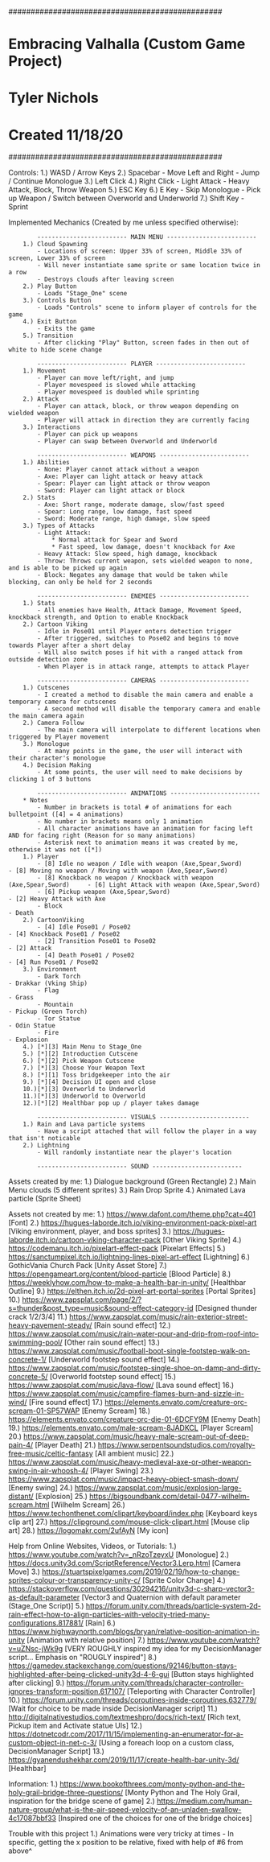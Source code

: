 ################################################
#   Embracing Valhalla (Custom Game Project)
#   Tyler Nichols
#   Created 11/18/20
################################################

Controls:
	1.) WASD / Arrow Keys			2.) Spacebar
		- Move Left and Right			- Jump / Continue Monologue
	3.) Left Click				4.) Right Click
		- Light Attack				- Heavy Attack, Block, Throw Weapon
	5.) ESC Key				6.) E Key
		- Skip Monologue			- Pick up Weapon / Switch between Overworld and Underworld
	7.) Shift Key
		- Sprint



Implemented Mechanics (Created by me unless specified otherwise):

			------------------------- MAIN MENU -------------------------
		1.) Cloud Spawning
			- Locations of screen: Upper 33% of screen, Middle 33% of screen, Lower 33% of screen
			- Will never instantiate same sprite or same location twice in a row
			- Destroys clouds after leaving screen
		2.) Play Button
			- Loads "Stage_One" scene
		3.) Controls Button
			- Loads "Controls" scene to inform player of controls for the game
		4.) Exit Button
			- Exits the game
		5.) Transition
			- After clicking "Play" Button, screen fades in then out of white to hide scene change

			------------------------- PLAYER -------------------------
		1.) Movement
			- Player can move left/right, and jump
			- Player movespeed is slowed while attacking
			- Player movespeed is doubled while sprinting
		2.) Attack
			- Player can attack, block, or throw weapon depending on wielded weapon
			- Player will attack in direction they are currently facing
		3.) Interactions
			- Player can pick up weapons
			- Player can swap between Overworld and Underworld

			------------------------- WEAPONS -------------------------
		1.) Abilities
			- None: Player cannot attack without a weapon
			- Axe: Player can light attack or heavy attack
			- Spear: Player can light attack or throw weapon
			- Sword: Player can light attack or block
		2.) Stats
			- Axe: Short range, moderate damage, slow/fast speed
			- Spear: Long range, low damage, fast speed
			- Sword: Moderate range, high damage, slow speed
		3.) Types of Attacks
			- Light Attack:
				* Normal attack for Spear and Sword
				* Fast speed, low damage, doesn't knockback for Axe
			- Heavy Attack: Slow speed, high damage, knockback
			- Throw: Throws current weapon, sets wielded weapon to none, and is able to be picked up again
			- Block: Negates any damage that would be taken while blocking, can only be held for 2 seconds

			------------------------- ENEMIES -------------------------
		1.) Stats
			- All enemies have Health, Attack Damage, Movement Speed, knockback strength, and Option to enable Knockback
		2.) Cartoon Viking
			- Idle in Pose01 until Player enters detection trigger
			- After triggered, switches to Pose02 and begins to move towards Player after a short delay
			- Will also switch poses if hit with a ranged attack from outside detection zone
			- When Player is in attack range, attempts to attack Player
		
			------------------------- CAMERAS -------------------------
		1.) Cutscenes
			- I created a method to disable the main camera and enable a temporary camera for cutscenes
			- A second method will disable the temporary camera and enable the main camera again
		2.) Camera Follow
			- The main camera will interpolate to different locations when triggered by Player movement
		3.) Monologue
			- At many points in the game, the user will interact with their character's monologue
		4.) Decision Making
			- At some points, the user will need to make decisions by clicking 1 of 3 buttons

			------------------------- ANIMATIONS -------------------------
		* Notes
			- Number in brackets is total # of animations for each bulletpoint ([4] = 4 animations)
			- No number in brackets means only 1 animation
			- All character animations have an animation for facing left AND for facing right (Reason for so many animations)
			- Asterisk next to animation means it was created by me, otherwise it was not ([*])
		1.) Player
			- [8] Idle no weapon / Idle with weapon (Axe,Spear,Sword)				- [8] Moving no weapon / Moving with weapon (Axe,Spear,Sword)
			- [8] Knockback no weapon / Knockback with weapon (Axe,Spear,Sword)		- [6] Light Attack with weapon (Axe,Spear,Sword)
			- [6] Pickup weapon (Axe,Spear,Sword)									- [2] Heavy Attack with Axe
			- Block																	- Death
		2.) CartoonViking
			- [4] Idle Pose01 / Pose02												- [4] Knockback Pose01 / Pose02
			- [2] Transition Pose01 to Pose02										- [2] Attack
			- [4] Death Pose01 / Pose02												- [4] Run Pose01 / Pose02
		3.) Environment
			- Dark Torch															- Drakkar (Vking Ship)
			- Flag																	- Grass
			- Mountain																- Pickup (Green Torch)
			- Tor Statue															- Odin Statue
			- Fire																	- Explosion
		4.) [*][3] Main Menu to Stage_One
		5.) [*][2] Introduction Cutscene
		6.) [*][2] Pick Weapon Cutscene
		7.) [*][3] Choose Your Weapon Text
		8.) [*][1] Toss bridgekeeper into the air
		9.) [*][4] Decision UI open and close
		10.)[*][3] Overworld to Underworld
		11.)[*][3] Underworld to Overworld
		12.)[*][2] Healthbar pop up / player takes damage

			------------------------- VISUALS -------------------------
		1.) Rain and Lava particle systems
			- Have a script attached that will follow the player in a way that isn't noticable
		2.) Lightning
			- Will randomly instantiate near the player's location 

			------------------------- SOUND -------------------------

Assets created by me:
	1.) Dialogue background (Green Rectangle)
	2.) Main Menu clouds (5 different sprites)
	3.) Rain Drop Sprite
	4.) Animated Lava particle (Sprite Sheet)


Assets not created by me:
	1.) https://www.dafont.com/theme.php?cat=401	[Font]
	2.) https://hugues-laborde.itch.io/viking-environment-pack-pixel-art	[Viking environment, player, and boss sprites]
	3.) https://hugues-laborde.itch.io/cartoon-viking-character-pack	[Other Viking Sprite]
	4.) https://codemanu.itch.io/pixelart-effect-pack	[Pixelart Effects]
	5.) https://sanctumpixel.itch.io/lightning-lines-pixel-art-effect	[Lightning]
	6.) GothicVania Church Pack	[Unity Asset Store]
	7.) https://opengameart.org/content/blood-particle	[Blood Particle]
	8.) https://weeklyhow.com/how-to-make-a-health-bar-in-unity/	[Healthbar Outline]
	9.) https://elthen.itch.io/2d-pixel-art-portal-sprites [Portal Sprites]
	10.) https://www.zapsplat.com/page/2/?s=thunder&post_type=music&sound-effect-category-id [Designed thunder crack 1/2/3/4]
	11.) https://www.zapsplat.com/music/rain-exterior-street-heavy-pavement-steady/	[Rain sound effect]
	12.) https://www.zapsplat.com/music/rain-water-pour-and-drip-from-roof-into-swimming-pool/	[Other rain sound effect]
	13.) https://www.zapsplat.com/music/football-boot-single-footstep-walk-on-concrete-1/	[Underworld footstep sound effect]
	14.) https://www.zapsplat.com/music/footstep-single-shoe-on-damp-and-dirty-concrete-5/	[Overworld footstep sound effect]
	15.) https://www.zapsplat.com/music/lava-flow/	[Lava sound effect]
	16.) https://www.zapsplat.com/music/campfire-flames-burn-and-sizzle-in-wind/	[Fire sound effect]
	17.) https://elements.envato.com/creature-orc-scream-01-SP57WAP	[Enemy Scream]
	18.) https://elements.envato.com/creature-orc-die-01-6DCFY9M	[Enemy Death]
	19.) https://elements.envato.com/male-scream-8JADKCL	[Player Scream]
	20.) https://www.zapsplat.com/music/heavy-male-scream-out-of-deep-pain-4/	[Player Death]
	21.) https://www.serpentsoundstudios.com/royalty-free-music/celtic-fantasy	[All ambient music]
	22.) https://www.zapsplat.com/music/heavy-medieval-axe-or-other-weapon-swing-in-air-whoosh-4/	[Player Swing]
	23.) https://www.zapsplat.com/music/impact-heavy-object-smash-down/	[Enemy swing]
	24.) https://www.zapsplat.com/music/explosion-large-distant/	[Explosion]
	25.) https://bigsoundbank.com/detail-0477-wilhelm-scream.html	[Wilhelm Scream]
	26.) https://www.techonthenet.com/clipart/keyboard/index.php	[Keyboard keys clip art]
	27.) https://clipground.com/mouse-click-clipart.html	[Mouse clip art]
	28.) https://logomakr.com/2ufAyN	[My icon]

Help from Online Websites, Videos, or Tutorials:
	1.) https://www.youtube.com/watch?v=_nRzoTzeyxU	[Monologue]
	2.) https://docs.unity3d.com/ScriptReference/Vector3.Lerp.html	[Camera Move]
	3.) https://stuartspixelgames.com/2019/02/19/how-to-change-sprites-colour-or-transparency-unity-c/	[Sprite Color Change]
	4.) https://stackoverflow.com/questions/30294216/unity3d-c-sharp-vector3-as-default-parameter	[Vector3 and Quaternion with default parameter (Stage_One Script)]
	5.) https://forum.unity.com/threads/particle-system-2d-rain-effect-how-to-align-particles-with-velocity-tried-many-configurations.817881/	[Rain]
	6.) https://www.highwaynorth.com/blogs/bryan/relative-position-animation-in-unity	[Animation with relative position]
	7.) https://www.youtube.com/watch?v=uZNsc-jWk9g	[VERY ROUGHLY inspired my idea for my DecisionManager script... Emphasis on "ROUGLY inspired"]
	8.) https://gamedev.stackexchange.com/questions/92146/button-stays-highlighted-after-being-clicked-unity3d-4-6-gui [Button stays highlighted after clicking]
	9.) https://forum.unity.com/threads/character-controller-ignores-transform-position.617107/	[Teleporting with Character Controller]
	10.) https://forum.unity.com/threads/coroutines-inside-coroutines.632779/	[Wait for choice to be made inside DecisionManager script]
	11.) http://digitalnativestudios.com/textmeshpro/docs/rich-text/	[Rich text, Pickup item and Activate statue UIs]
	12.) https://dotnetcodr.com/2017/11/15/implementing-an-enumerator-for-a-custom-object-in-net-c-3/	[Using a foreach loop on a custom class, DecisionManager Script]
	13.) https://gyanendushekhar.com/2019/11/17/create-health-bar-unity-3d/	[Healthbar]

Information:
	1.) https://www.bookofthrees.com/monty-python-and-the-holy-grail-bridge-three-questions/	[Monty Python and The Holy Grail, inspiration for the bridge scene of game]
	2.) https://medium.com/human-nature-group/what-is-the-air-speed-velocity-of-an-unladen-swallow-4c17087bbf33	[Inspired one of the choices for one of the bridge choices]


Trouble with this project
	1.) Animations were very tricky at times
		- In specific, getting the x position to be relative, fixed with help of #6 from above^
